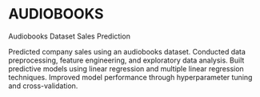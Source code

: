 # AUDIOBOOKS
Audiobooks Dataset Sales Prediction

Predicted company sales using an audiobooks dataset.
Conducted data preprocessing, feature engineering, and exploratory data analysis.
Built predictive models using linear regression and multiple linear regression techniques.
Improved model performance through hyperparameter tuning and cross-validation.
